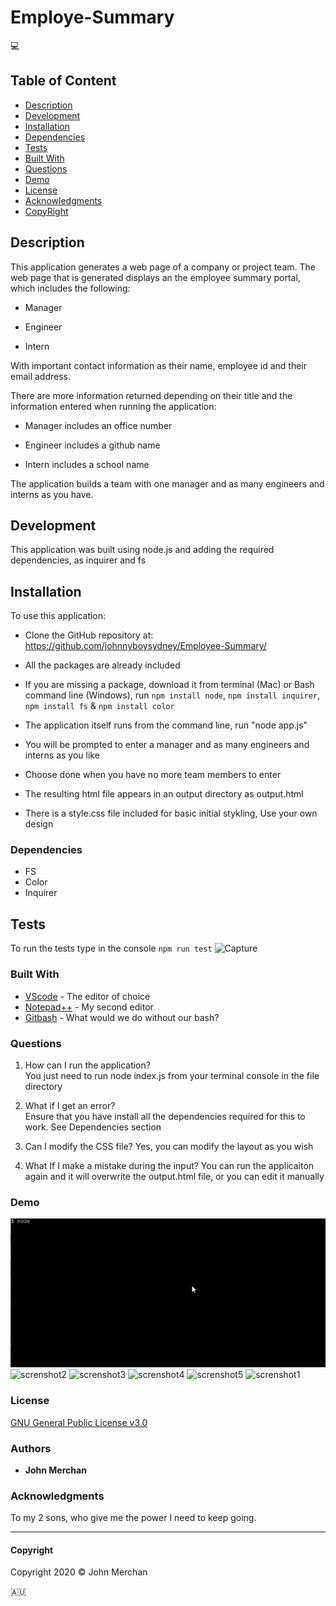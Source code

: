 # Employe-Summary

:computer:

## Table of Content

- [Description](#description)
- [Development](#development)
- [Installation](#installation)
- [Dependencies](#dependencies)
- [Tests](#tests)
- [Built With](#built-with)
- [Questions](#questions)
- [Demo](#demo)
- [License](#license)
- [Acknowledgments](#acknowledgments)
- [CopyRight](#copyright)

## Description

This application generates a web page of a company or project team. The web page that is generated displays an the employee summary portal, which includes the following:

- Manager

- Engineer

- Intern

With important contact information as their name, employee id and their email address.

There are more information returned depending on their title and the information entered when running the application:

- Manager includes an office number

- Engineer includes a github name

- Intern includes a school name

The application builds a team with one manager and as many engineers and interns as you have.

## Development

This application was built using node.js and adding the required dependencies, as inquirer and fs

## Installation

To use this application:

- Clone the GitHub repository at: <https://github.com/johnnyboysydney/Employee-Summary/>

- All the packages are already included

- If you are missing a package, download it from terminal (Mac) or Bash command line (Windows), run ```npm install node```, ```npm install inquirer```, ```npm install fs``` & ```npm install color```

- The application itself runs from the command line, run "node app.js"

- You will be prompted to enter a manager and as many engineers and interns as you like

- Choose done when you have no more team members to enter

- The resulting html file appears in an output directory as output.html

- There is a style.css file included for basic initial stykling, Use your own design

### Dependencies

- FS
- Color
- Inquirer

## Tests

To run the tests type in the console ```npm run test```
![Capture](https://user-images.githubusercontent.com/54227198/80297068-3ec9b380-87c3-11ea-80b5-ced619dfd0f8.JPG)

### Built With

- [VScode](https://code.visualstudio.com/) - The editor of choice
- [Notepad++](https://notepad-plus-plus.org/) - My second editor
- [Gitbash](https://gitforwindows.org/) - What would we do without our bash?

### Questions

1. How can I run the application?  
You just need to run node index.js from your terminal console in the file directory

2. What if I get an error?  
Ensure that you have install all the dependencies required for this to work. See Dependencies section

3. Can I modify the CSS file?
Yes, you can modify the layout as you wish

4. What If I make a mistake during the input?
You can run the applicaiton again and it will overwrite the output.html file, or you can edit it manually

### Demo

![Demo](./demo/demo1.gif)
![screnshot2](https://user-images.githubusercontent.com/54227198/80301512-f2449f00-87e7-11ea-8a83-4e06b1e12c95.jpg)
![screnshot3](https://user-images.githubusercontent.com/54227198/80301514-f2dd3580-87e7-11ea-951d-ae09ca772f6f.jpg)
![screnshot4](https://user-images.githubusercontent.com/54227198/80301515-f375cc00-87e7-11ea-8444-c4d13aed1a46.jpg)
![screnshot5](https://user-images.githubusercontent.com/54227198/80301516-f4a6f900-87e7-11ea-9f80-bf1650eb09f3.jpg)
![screnshot1](https://user-images.githubusercontent.com/54227198/80301507-efe24500-87e7-11ea-96c0-0dfa211521d0.jpg)

### License

[GNU General Public License v3.0](./LICENSE)

### Authors

- **John Merchan**

### Acknowledgments

To my 2 sons, who give me the power I need to keep going.

***

#### Copyright

Copyright 2020 &copy; John Merchan

:australia:
